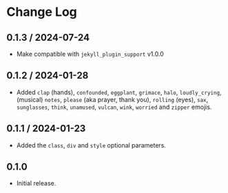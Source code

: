 # Change Log

## 0.1.3 / 2024-07-24

* Make compatible with `jekyll_plugin_support` v1.0.0


## 0.1.2 / 2024-01-28

* Added `clap` (hands), `confounded`, `eggplant`, `grimace`, `halo`, `loudly_crying`,
  (musical) `notes`, `please` (aka prayer, thank you), `rolling` (eyes), `sax`,
  `sunglasses`, `think`, `unamused`, `vulcan`, `wink`, `worried` and `zipper` emojis.


## 0.1.1 / 2024-01-23

* Added the `class`, `div` and `style` optional parameters.


## 0.1.0

* Initial release.
